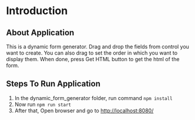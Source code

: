 # Introduction

## About Application

This is a dynamic form generator. Drag and drop the fields from control you want to create. You can also drag to set the order in which you want to display them. When done, press Get HTML button to get the html of the form.

## Steps To Run Application

1. In the dynamic_form_generator folder, run command `npm install`
2. Now run `npm run start`
3. After that, Open browser and go to [http://localhost:8080/](http://localhost:8080/)

